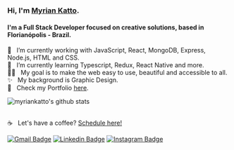 ### Hi, I'm [Myrian Katto](https://www.myriankatto.com).
<h4>I'm a Full Stack Developer focused on creative solutions, based in Florianópolis - Brazil. </h4>

<!--
**myriankatto/myriankatto** is a ✨ _special_ ✨ repository because its `README.md` (this file) appears on your GitHub profile.

Here are some ideas to get you started:

- 🔭 I’m currently working on ...
- 🌱 I’m currently learning ...
- 👯 I’m looking to collaborate on ...
- 🤔 I’m looking for help with ...
- 💬 Ask me about ...
- 📫 How to reach me: ...
- 😄 Pronouns: ...
- ⚡ Fun fact: ...
-->
🔭  &nbsp; I’m currently working with JavaScript, React, MongoDB, Express, Node.js, HTML and CSS.
</br>
🌱  &nbsp; I’m currently learning Typescript, Redux, React Native and more.
</br>
🧞‍♀️  &nbsp; My goal is to make the web easy to use, beautiful and accessible to all.
</br>
✨ &nbsp; My background is Graphic Design.
</br>
🦄  &nbsp; Check my Portfolio [here](https://www.myriankatto.com).



![myriankatto's github stats](https://github-readme-stats.vercel.app/api?username=myriankatto&show_icons=true&theme=buefy)

 
 <br/> :coffee: &nbsp; Let's have a coffee? [Schedule here!](https://calendly.com/myriankatto)


[![Gmail Badge](https://img.shields.io/badge/-myriankatto@gmail.com-c14438?style=flat-square&logo=Gmail&logoColor=white&link=mailto:myriankatto@gmail.com)](mailto:myriankatto@gmail.com) [![Linkedin Badge](https://img.shields.io/badge/-myriankatto-blue?style=flat-square&logo=Linkedin&logoColor=white&link=https://www.linkedin.com/in/myrian-katto-2792a921/)](https://www.linkedin.com/in/myrian-katto-2792a921/) [![Instagram Badge](http://img.shields.io/badge/-myrionn-8134AF?style=flat-square&logo=instagram&logoColor=white&link=https://www.instagram.com/myrionn/)](https://www.instagram.com/myrionn/) 


